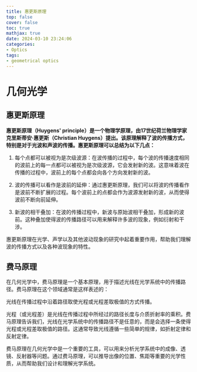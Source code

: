 ```yaml
---
title: 惠更斯原理
top: false
cover: false
toc: true
mathjax: true
date: 2024-03-10 23:24:06
categories:
- Optics
tags:
- geometrical optics
---
```


# 几何光学

## 惠更斯原理

**惠更斯原理（Huygens' principle）是一个物理学原理，由17世纪荷兰物理学家克里斯蒂安·惠更斯（Christian Huygens）提出。该原理解释了波的传播方式，特别是对于光波和声波的传播。惠更斯原理可以总结为以下几点：**

1. 每个点都可以被视为是次级波源：在波传播的过程中，每个波的传播速度相同的波前上的每一点都可以被视为是次级波源，它会发射新的波。这意味着波在传播的过程中，波前上的每个点都会向各个方向发射新的波。

2. 波的传播可以看作是波前的延伸：通过惠更斯原理，我们可以将波的传播看作是波前不断扩展的过程。每个波前上的点都会作为波源发射新的波，从而使得波前不断向前延伸。

3. 新波的相干叠加：在波的传播过程中，新波与原始波相干叠加，形成新的波前。这种叠加使得波的传播路径可以用来解释许多波的现象，例如衍射和干涉。

惠更斯原理在光学、声学以及其他波动现象的研究中起着重要作用，帮助我们理解波的传播方式以及各种波现象的特性。

<!--more-->

## 费马原理

在几何光学中，费马原理是一个基本原理，用于描述光线在光学系统中的传播路径。费马原理在这个领域通常是这样表述的：

光线在传播过程中沿着路径取使光程或光程差取极值的方式传播。

光程（或光程差）是光线在传播过程中所经过的路径长度与介质折射率的乘积。费马原理告诉我们，光线在光学系统中的传播路径不是任意的，而是会选择一条使得光程或光程差取极值的路径。这通常导致光线遵循一些简单的规律，如折射定律和反射定律。

费马原理在几何光学中是一个重要的工具，可以用来分析光学系统中的成像、透镜、反射器等问题。通过费马原理，可以推导出像的位置、焦距等重要的光学性质，从而帮助我们设计和理解光学系统。
